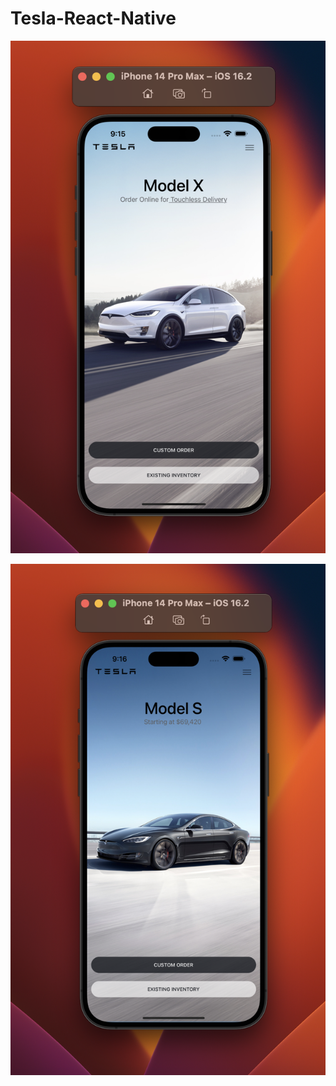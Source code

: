 # Tesla-React-Native

![ScreenShot](https://github.com/VadimNIkitin1/Tesla-React-Native/blob/main/Снимок%20экрана%202023-02-15%20в%2021.16.44.png)

![ScreenShot](https://github.com/VadimNIkitin1/Tesla-React-Native/blob/main/Снимок%20экрана%202023-02-15%20в%2021.17.27.png)
